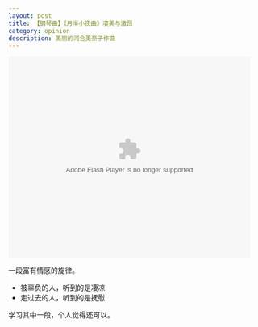 ```yaml
---
layout: post
title: 【钢琴曲】《月半小夜曲》凄美与激昂
category: opinion
description: 美丽的河合美奈子作曲
---
```


<embed src="http://player.youku.com/player.php/sid/XNjA0MzA5NzIw/v.swf" allowFullScreen="true" quality="high" width="480" height="400" align="middle" allowScriptAccess="always" type="application/x-shockwave-flash"></embed>

一段富有情感的旋律。

* 被辜负的人，听到的是凄凉
* 走过去的人，听到的是抚慰

学习其中一段，个人觉得还可以。

[Roger秋骊]:    http://lirenlong.github.io  "Roger秋骊"

